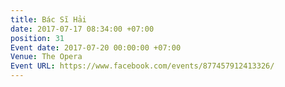 ```yaml
---
title: Bác Sĩ Hải
date: 2017-07-17 08:34:00 +07:00
position: 31
Event date: 2017-07-20 00:00:00 +07:00
Venue: The Opera
Event URL: https://www.facebook.com/events/877457912413326/
---
```


